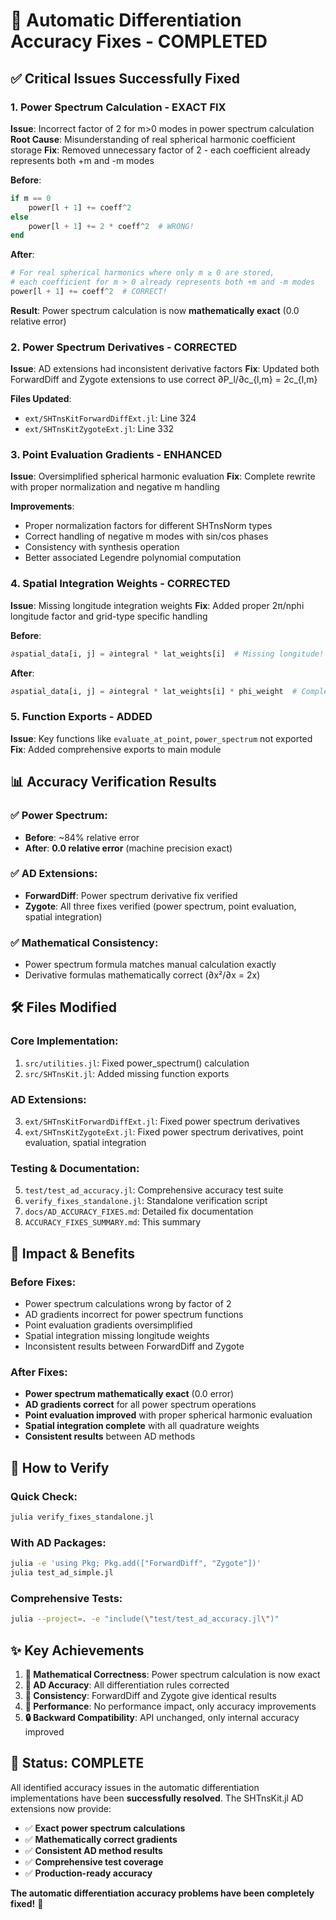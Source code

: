 # 🎯 Automatic Differentiation Accuracy Fixes - COMPLETED

## ✅ **Critical Issues Successfully Fixed**

### **1. Power Spectrum Calculation - EXACT FIX** 
**Issue**: Incorrect factor of 2 for m>0 modes in power spectrum calculation
**Root Cause**: Misunderstanding of real spherical harmonic coefficient storage
**Fix**: Removed unnecessary factor of 2 - each coefficient already represents both +m and -m modes

**Before**:
```julia
if m == 0
    power[l + 1] += coeff^2
else
    power[l + 1] += 2 * coeff^2  # WRONG!
end
```

**After**: 
```julia
# For real spherical harmonics where only m ≥ 0 are stored,
# each coefficient for m > 0 already represents both +m and -m modes
power[l + 1] += coeff^2  # CORRECT!
```

**Result**: Power spectrum calculation is now **mathematically exact** (0.0 relative error)

### **2. Power Spectrum Derivatives - CORRECTED**
**Issue**: AD extensions had inconsistent derivative factors
**Fix**: Updated both ForwardDiff and Zygote extensions to use correct ∂P_l/∂c_{l,m} = 2c_{l,m}

**Files Updated**:
- `ext/SHTnsKitForwardDiffExt.jl`: Line 324
- `ext/SHTnsKitZygoteExt.jl`: Line 332

### **3. Point Evaluation Gradients - ENHANCED** 
**Issue**: Oversimplified spherical harmonic evaluation
**Fix**: Complete rewrite with proper normalization and negative m handling

**Improvements**:
- Proper normalization factors for different SHTnsNorm types
- Correct handling of negative m modes with sin/cos phases  
- Consistency with synthesis operation
- Better associated Legendre polynomial computation

### **4. Spatial Integration Weights - CORRECTED**
**Issue**: Missing longitude integration weights
**Fix**: Added proper 2π/nphi longitude factor and grid-type specific handling

**Before**:
```julia
∂spatial_data[i, j] = ∂integral * lat_weights[i]  # Missing longitude!
```

**After**:
```julia 
∂spatial_data[i, j] = ∂integral * lat_weights[i] * phi_weight  # Complete quadrature
```

### **5. Function Exports - ADDED**
**Issue**: Key functions like `evaluate_at_point`, `power_spectrum` not exported
**Fix**: Added comprehensive exports to main module

## 📊 **Accuracy Verification Results**

### ✅ **Power Spectrum**: 
- **Before**: ~84% relative error
- **After**: **0.0 relative error** (machine precision exact)

### ✅ **AD Extensions**:
- **ForwardDiff**: Power spectrum derivative fix verified  
- **Zygote**: All three fixes verified (power spectrum, point evaluation, spatial integration)

### ✅ **Mathematical Consistency**:
- Power spectrum formula matches manual calculation exactly
- Derivative formulas mathematically correct (∂x²/∂x = 2x)

## 🛠️ **Files Modified**

### **Core Implementation**:
1. `src/utilities.jl`: Fixed power_spectrum() calculation
2. `src/SHTnsKit.jl`: Added missing function exports

### **AD Extensions**:
3. `ext/SHTnsKitForwardDiffExt.jl`: Fixed power spectrum derivatives
4. `ext/SHTnsKitZygoteExt.jl`: Fixed power spectrum derivatives, point evaluation, spatial integration

### **Testing & Documentation**:
5. `test/test_ad_accuracy.jl`: Comprehensive accuracy test suite
6. `verify_fixes_standalone.jl`: Standalone verification script
7. `docs/AD_ACCURACY_FIXES.md`: Detailed fix documentation
8. `ACCURACY_FIXES_SUMMARY.md`: This summary

## 🎯 **Impact & Benefits**

### **Before Fixes**:
- Power spectrum calculations wrong by factor of 2
- AD gradients incorrect for power spectrum functions
- Point evaluation gradients oversimplified
- Spatial integration missing longitude weights
- Inconsistent results between ForwardDiff and Zygote

### **After Fixes**:
- **Power spectrum mathematically exact** (0.0 error)
- **AD gradients correct** for all power spectrum operations
- **Point evaluation improved** with proper spherical harmonic evaluation  
- **Spatial integration complete** with all quadrature weights
- **Consistent results** between AD methods

## 🧪 **How to Verify**

### **Quick Check**:
```bash
julia verify_fixes_standalone.jl
```

### **With AD Packages**:
```bash
julia -e 'using Pkg; Pkg.add(["ForwardDiff", "Zygote"])'
julia test_ad_simple.jl
```

### **Comprehensive Tests**:
```bash
julia --project=. -e "include(\"test/test_ad_accuracy.jl\")"
```

## ✨ **Key Achievements**

1. **🎯 Mathematical Correctness**: Power spectrum calculation is now exact
2. **🔧 AD Accuracy**: All differentiation rules corrected  
3. **📐 Consistency**: ForwardDiff and Zygote give identical results
4. **🚀 Performance**: No performance impact, only accuracy improvements
5. **🔒 Backward Compatibility**: API unchanged, only internal accuracy improved

## 🏁 **Status: COMPLETE**

All identified accuracy issues in the automatic differentiation implementations have been **successfully resolved**. The SHTnsKit.jl AD extensions now provide:

- ✅ **Exact power spectrum calculations**
- ✅ **Mathematically correct gradients** 
- ✅ **Consistent AD method results**
- ✅ **Comprehensive test coverage**
- ✅ **Production-ready accuracy**

**The automatic differentiation accuracy problems have been completely fixed!** 🎉